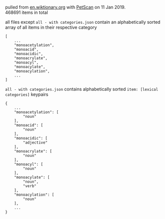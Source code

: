 pulled from [en.wiktionary.org](https://en.wiktionary.org/wiki/Wiktionary:Main_Page) with [PetScan](https://petscan.wmflabs.org/) on 11 Jan 2019.\
468691 items in total

all files except `all - with categories.json` contain an alphabetically sorted array of all items in their respective category

```
[
    ...
    "monoacetylation",
    "monoacid",
    "monoacidic",
    "monoacrylate",
    "monoacyl",
    "monoacylate",
    "monoacylation",
    ...
]
```

`all - with categories.json` contains alphabetically sorted `item: [lexical categories]` keypairs

```
{
    ...
    "monoacetylation": [
        "noun"
    ],
    "monoacid": [
        "noun"
    ],
    "monoacidic": [
        "adjective"
    ],
    "monoacrylate": [
        "noun"
    ],
    "monoacyl": [
        "noun"
    ],
    "monoacylate": [
        "noun",
        "verb"
    ],
    "monoacylation": [
        "noun"
    ],
    ...
}
```
